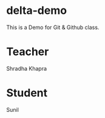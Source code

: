 # delta-demo
This is a Demo for Git &amp; Github class.

# Teacher 
Shradha Khapra

# Student
Sunil
